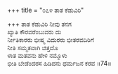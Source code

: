 +++
title = "೦೭೪ ತಾತ ಕೆಡುವಿರಿ"

+++
ತಾತ ಕೆಡುವಿರಿ ನೀವು ತನಗ  
ಖ್ಯಾತಿ ಕೌರವರೆಂಬುವರು ದು  
ರ್ನೀತಿಕಾರರು ಭೀಷ್ಮ ವಿದುರರು ಭೀತರವದಿರಿಗೆ   
ನೀತಿ ಸಮ್ಮತವಾಗಿ ಚಿತ್ತದೊ  
ಳಾತ ಮತವನು ಹೇಳಿ ನಮ್ಮೊಳು  
ಭೀತಿ ಬೇಡೆಂದರಸ ಹಿಡಿದನು ಧರ್ಮಜನ ಕರವ     ॥74॥